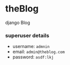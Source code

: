 # theBlog

django Blog

### superuser details

* username: `admnin`
* email: `admin@theblog.com`
* password: `asdf:lkj`
